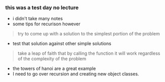 ### this was a test day no lecture
- i didn't take many notes
- some tips for recurison however
> try to come up with a solution to the simplest portion of the problem
- test that solution against other simple solutions
> take a leap of faith that by calling the function it will work regardless of the complexity of the problem
- the towers of hanoi are a great example
- I need to go over recursion and creating new object classes.